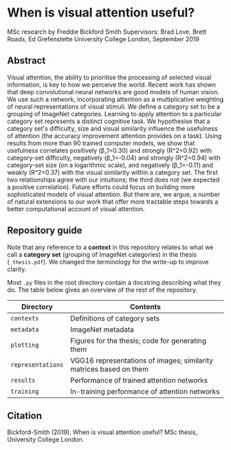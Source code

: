 # When is visual attention useful?
MSc research by Freddie Bickford Smith
Supervisors: Brad Love, Brett Roads, Ed Grefenstette
University College London, September 2019

## Abstract
Visual attention, the ability to prioritise the processing of selected visual information, is key to how we perceive the world. Recent work has shown that deep convolutional neural networks are good models of human vision. We use such a network, incorporating attention as a multiplicative weighting of neural representations of visual stimuli. We define a category set to be a grouping of ImageNet categories. Learning to apply attention to a particular category set represents a distinct cognitive task. We hypothesise that a category set's difficulty, size and visual similarity influence the usefulness of attention (the accuracy improvement attention provides on a task). Using results from more than 90 trained computer models, we show that usefulness correlates positively (β_1=0.30) and strongly (R^2=0.92) with category-set difficulty, negatively (β_1=-0.04) and strongly (R^2=0.94) with category-set size (on a logarithmic scale), and negatively (β_1=-0.11) and weakly (R^2=0.37) with the visual similarity within a category set. The first two relationships agree with our intuitions; the third does not (we expected a positive correlation). Future efforts could focus on building more sophisticated models of visual attention. But there are, we argue, a number of natural extensions to our work that offer more tractable steps towards a better computational account of visual attention.

## Repository guide
Note that any reference to a **context** in this repository relates to what we call a **category set** (grouping of ImageNet categories) in the thesis (`_thesis.pdf`). We changed the terminology for the write-up to improve clarity.

Most `.py` files in the root directory contain a docstring describing what they do. The table below gives an overview of the rest of the repository.

|Directory|Contents|
|-|-|
|`contexts`|Definitions of category sets|
|`metadata`|ImageNet metadata|
|`plotting`|Figures for the thesis; code for generating them|
|`representations`|VGG16 representations of images; similarity matrices based on them|
|`results`|Performance of trained attention networks|
|`training`|In-training performance of attention networks|

## Citation
Bickford-Smith (2019). When is visual attention useful? MSc thesis, University College London.
